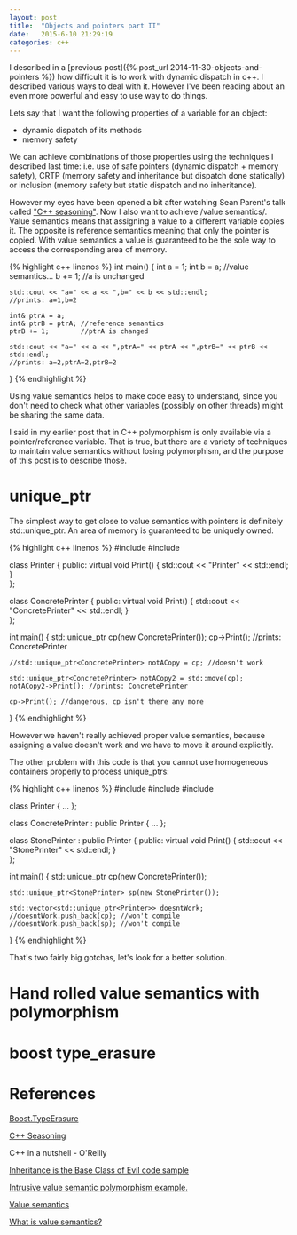 ```yaml
---
layout: post
title:  "Objects and pointers part II"
date:   2015-6-10 21:29:19
categories: c++
---
```


<!--
Outline:

- static polymorphism
 - set the scene
  - value semantics
  - polymorphism
  - not polymorphism
 - unique_ptr
  - cannot go into homogeneous container
  - assignment doesn't work as expected
 - hand rolled
 - boost any
-->

I described in a [previous post]({% post_url 2014-11-30-objects-and-pointers %}) how difficult it is to work with dynamic dispatch in c++. I described various ways to deal with it. However I've been reading about an even more powerful and easy to use way to do things.

Lets say that I want the following properties of a variable for an object:

* dynamic dispatch of its methods
* memory safety

We can achieve combinations of those properties using the techniques I described last time: i.e. use of safe pointers (dynamic dispatch + memory safety), CRTP (memory safety and inheritance but dispatch done statically) or inclusion (memory safety but static dispatch and no inheritance).

However my eyes have been opened a bit after watching Sean Parent's talk called ["C++ seasoning"](http://channel9.msdn.com/Events/GoingNative/2013/Cpp-Seasoning). Now I also want to achieve /value semantics/. Value semantics means that assigning a value to a different variable copies it. The opposite is reference semantics meaning that only the pointer is copied. With value semantics a value is guaranteed to be the sole way to access the corresponding area of memory.

{% highlight c++ linenos %}
int main()
{
	int a = 1;
	int b = a; //value semantics...
	b += 1;    //a is unchanged
	
	std::cout << "a=" << a << ",b=" << b << std::endl;
	//prints: a=1,b=2

	int& ptrA = a;
	int& ptrB = ptrA; //reference semantics
	ptrB += 1;        //ptrA is changed
	
	std::cout << "a=" << a << ",ptrA=" << ptrA << ",ptrB=" << ptrB << std::endl;
	//prints: a=2,ptrA=2,ptrB=2
}
{% endhighlight %}

Using value semantics helps to make code easy to understand, since you don't need to check what other variables (possibly on other threads) might be sharing the same data.

I said in my earlier post that in C++ polymorphism is only available via a pointer/reference variable. That is true, but there are a variety of techniques to maintain value semantics without losing polymorphism, and the purpose of this post is to describe those.

unique_ptr
===========
The simplest way to get close to value semantics with pointers is definitely std::unique_ptr. An area of memory is guaranteed to be uniquely owned. 

{% highlight c++ linenos %}
#include <iostream>
#include <memory>

class Printer {
public:
	virtual void Print() { std::cout << "Printer" << std::endl; }		
};

class ConcretePrinter {
public:
	virtual void Print() { std::cout << "ConcretePrinter" << std::endl; }		
};

int main()
{
	std::unique_ptr<ConcretePrinter> cp(new ConcretePrinter());
	cp->Print(); //prints: ConcretePrinter
	
	//std::unique_ptr<ConcretePrinter> notACopy = cp; //doesn't work
	
	std::unique_ptr<ConcretePrinter> notACopy2 = std::move(cp);
	notACopy2->Print(); //prints: ConcretePrinter
	
	cp->Print(); //dangerous, cp isn't there any more
}
{% endhighlight %}

However we haven't really achieved proper value semantics, because assigning a value doesn't work and we have to move it around explicitly.

The other problem with this code is that you cannot use homogeneous containers properly to process unique_ptrs:

{% highlight c++ linenos %}
#include <iostream>
#include <memory>
#include <vector>

class Printer {
...	
};

class ConcretePrinter : public Printer {
...	
};

class StonePrinter : public Printer {
public:
	virtual void Print() { std::cout << "StonePrinter" << std::endl; }		
};

int main()
{
	std::unique_ptr<ConcretePrinter> cp(new ConcretePrinter());
	
	std::unique_ptr<StonePrinter> sp(new StonePrinter());

	std::vector<std::unique_ptr<Printer>> doesntWork;
	//doesntWork.push_back(cp); //won't compile
	//doesntWork.push_back(sp); //won't compile
}
{% endhighlight %}

That's two fairly big gotchas, let's look for a better solution.

Hand rolled value semantics with polymorphism
=============================================

boost type_erasure
==================



References
==========
[Boost.TypeErasure](http://www.boost.org/doc/libs/1_58_0/doc/html/boost_typeerasure.html)

[C++ Seasoning](http://channel9.msdn.com/Events/GoingNative/2013/Cpp-Seasoning)

C++ in a nutshell - O'Reilly

[Inheritance is the Base Class of Evil code sample](https://gist.github.com/berkus/7041546)

[Intrusive value semantic polymorphism example.](https://gist.github.com/sean-parent/6798797)

[Value semantics](https://akrzemi1.wordpress.com/2012/02/03/value-semantics/)

[What is value semantics?](https://isocpp.org/wiki/faq/value-vs-ref-semantics#val-vs-ref-semantics)
